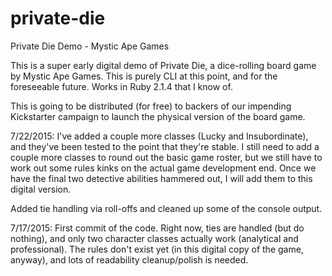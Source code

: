 # private-die
Private Die Demo - Mystic Ape Games

This is a super early digital demo of Private Die, a dice-rolling board game by Mystic Ape Games. This is purely CLI at this point, and for the foreseeable future. Works in Ruby 2.1.4 that I know of. 

This is going to be distributed (for free) to backers of our impending Kickstarter campaign to launch the physical version of the board game. 

7/22/2015:
I've added a couple more classes (Lucky and Insubordinate), and they've been tested to the point that they're stable. I still need to add a couple more classes to round out the basic game roster, but we still have to work out some rules kinks on the actual game development end. Once we have the final two detective abilities hammered out, I will add them to this digital version.

Added tie handling via roll-offs and cleaned up some of the console output. 

7/17/2015:
First commit of the code. Right now, ties are handled (but do nothing), and only two character classes actually work (analytical and professional). The rules don't exist yet (in this digital copy of the game, anyway), and lots of readability cleanup/polish is needed. 
